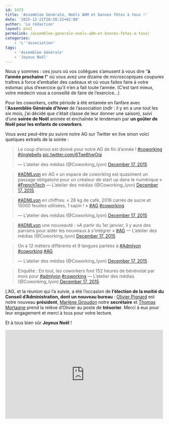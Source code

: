 ```yaml
---
id: 1472
title: 'Assemblée Générale, Noëls ADM et bonnes fêtes à tous !'
date: '2015-12-21T20:50:22+02:00'
author: 'La rédaction'
layout: post
permalink: /assemblee-generale-noels-adm-et-bonnes-fetes-a-tous/
categories:
    - 'L''association'
tags:
    - 'Assemblée Générale'
    - 'Joyeux Noël'
---
```


Nous y sommes : ces jours où vos collègues s’amusent à vous dire “**à l’année prochaine !**” où vous avez une dizaine de microscopiques coupures traîtres à force d’emballer des cadeaux et où vous faites faire à votre estomac plus d’exercice qu’il n’en a fait toute l’année. (C’est tant mieux, votre médecin vous a conseillé de faire de l’exercice…)

Pour les coworkers, cette période à été entamée en fanfare avec l’**Assemblée Générale d’hiver** de l’association (*ndlr* : il y en a une tout les six mois, j’ai décidé que c’était classe de leur donner une saison), suivi d’une **soirée de Noël** animée et enchaînée le lendemain par **un goûter de Noël pour les enfants de coworkers**.

Vous avez peut-être pu suivre notre AG sur Twitter en live sinon voici quelques extraits de la soirée :

> Le coup d’envoi est donné pour notre AG de fin d’année ! [\#coworking](https://twitter.com/hashtag/coworking?src=hash) [\#jinglebells](https://twitter.com/hashtag/jinglebells?src=hash) [pic.twitter.com/6Tqe6hwOqj](https://t.co/6Tqe6hwOqj)
> 
> — L’atelier des médias (@Coworking\_lyon) [December 17, 2015](https://twitter.com/Coworking_lyon/status/677551327694729218)

<script async="" charset="utf-8" src="//platform.twitter.com/widgets.js"></script>

> [\#ADMLyon](https://twitter.com/hashtag/ADMLyon?src=hash) en AG « un espace de coworking est quasiment un passage obligatoire pour un créateur de start up dans le numérique » [\#FrenchTech](https://twitter.com/hashtag/FrenchTech?src=hash) — L’atelier des médias (@Coworking\_lyon) [December 17, 2015](https://twitter.com/Coworking_lyon/status/677558528727498753)

<script async="" charset="utf-8" src="//platform.twitter.com/widgets.js"></script>

> [\#ADMLyon](https://twitter.com/hashtag/ADMLyon?src=hash) en chiffres: « 28 kg de café, 2016 carrés de sucre et 15000 feuilles utilisées, 1 sapin ! » [\#AG](https://twitter.com/hashtag/AG?src=hash) [\#coworking](https://twitter.com/hashtag/coworking?src=hash)
> 
> — L’atelier des médias (@Coworking\_lyon) [December 17, 2015](https://twitter.com/Coworking_lyon/status/677559236155580417)

<script async="" charset="utf-8" src="//platform.twitter.com/widgets.js"></script>

> [\#ADMLyon](https://twitter.com/hashtag/ADMLyon?src=hash) une nouveauté : »A partir du 1er janvier, il y aura des parrains pour aider les nouveaux à s’intégrer » [\#AG](https://twitter.com/hashtag/AG?src=hash) — L’atelier des médias (@Coworking\_lyon) [December 17, 2015](https://twitter.com/Coworking_lyon/status/677565155358674944)

<script async="" charset="utf-8" src="//platform.twitter.com/widgets.js"></script>

> On a 12 métiers différents et 9 langues parlées à [\#Admlyon](https://twitter.com/hashtag/Admlyon?src=hash) [\#coworking](https://twitter.com/hashtag/coworking?src=hash) [\#AG](https://twitter.com/hashtag/AG?src=hash)
> 
> — L’atelier des médias (@Coworking\_lyon) [December 17, 2015](https://twitter.com/Coworking_lyon/status/677565894810320896)

<script async="" charset="utf-8" src="//platform.twitter.com/widgets.js"></script>

> Enquête : En tout, les coworkers font 152 heures de bénévolat par mois pour [\#admlyon](https://twitter.com/hashtag/admlyon?src=hash) [\#coworking](https://twitter.com/hashtag/coworking?src=hash) — L’atelier des médias (@Coworking\_lyon) [December 17, 2015](https://twitter.com/Coworking_lyon/status/677566628507328513)

<script async="" charset="utf-8" src="//platform.twitter.com/widgets.js"></script>  
L’AG, et la réunion qui l’a suivie, a été l’occasion de **l’élection de la moitié du Conseil d’Administration, dont un nouveau bureau** : [Olivier Pignard](/coworkers/olivier-pignard/) est notre nouveau **président**, [Marlène Giroudon](/coworkers/marlene-giroudon/) notre **secrétaire** et [Thomas Mortagne](/coworkers/thomas-mortagne/) prend la relève d’Olivier au poste de **trésorier**. Merci à eux pour leur engagement et merci à tous pour votre lecture.

Et à tous bien sûr **Joyeux Noël** !

<iframe allow="accelerometer; autoplay; clipboard-write; encrypted-media; gyroscope; picture-in-picture" allowfullscreen="" frameborder="0" height="281" src="https://www.youtube.com/embed/oxkoA8qDQD4?feature=oembed" title="Les Minions - Joyeux Noël [Au cinéma le 8 juillet 2015]" width="500"></iframe>